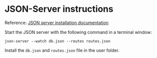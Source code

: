 # JSON-Server instructions

Reference: [JSON server installation documentation](https://github.com/typicode/json-server)

Start the JSON server with the following command in a terminal window:

`json-server --watch db.json --routes routes.json`

Install the `db.json` and `routes.json` file in the user folder.
